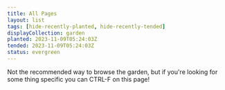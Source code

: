 ```yaml
---
title: All Pages
layout: list
tags: [hide-recently-planted, hide-recently-tended]
displayCollection: garden
planted: 2023-11-09T05:24:03Z
tended: 2023-11-09T05:24:03Z
status: evergreen
---
```


Not the recommended way to browse the garden, but if you're looking for some thing specific you can CTRL-F on this page!